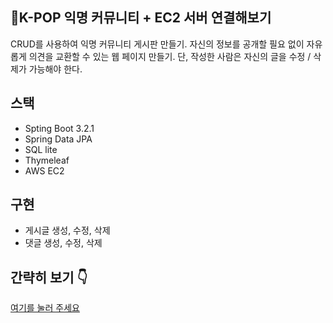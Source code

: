 ## 📝K-POP 익명 커뮤니티 + EC2 서버 연결해보기 
CRUD를 사용하여 익명 커뮤니티 게시판 만들기.
자신의 정보를 공개할 필요 없이 자유롭게 의견을 교환할 수 있는 웹 페이지 만들기.
단, 작성한 사람은 자신의 글을 수정 / 삭제가 가능해야 한다.

## 스택
* Spting Boot 3.2.1
* Spring Data JPA
* SQL lite
* Thymeleaf
* AWS EC2

## 구현
* 게시글 생성, 수정, 삭제
* 댓글 생성, 수정, 삭제

## 간략히 보기 👇
[여기를 눌러 주세요](https://github.com/mad-cost/Community_Board/blob/master/md/describe.markdown "Click")

